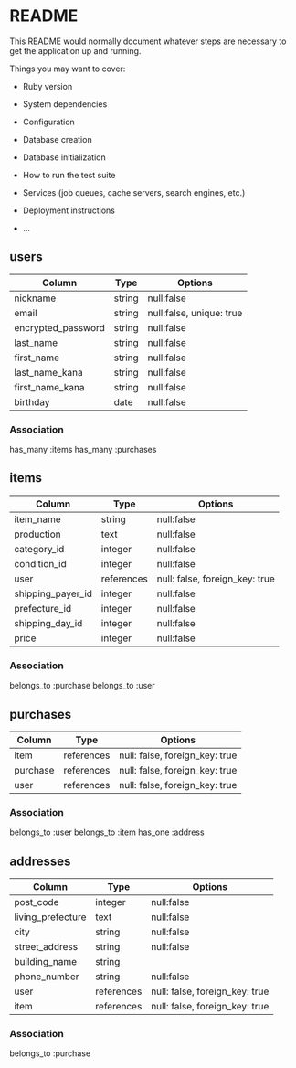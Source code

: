 # README

This README would normally document whatever steps are necessary to get the
application up and running.

Things you may want to cover:

* Ruby version

* System dependencies

* Configuration

* Database creation

* Database initialization

* How to run the test suite

* Services (job queues, cache servers, search engines, etc.)

* Deployment instructions

* ...


## users


| Column              | Type   | Options                  | 
| ------------------- | ------ | ------------------------ | 
| nickname            | string | null:false               | 
| email               | string | null:false, unique: true | 
| encrypted_password  | string | null:false               | 
| last_name           | string | null:false               | 
| first_name          | string | null:false               | 
| last_name_kana      | string | null:false               | 
| first_name_kana     | string | null:false               | 
| birthday            | date   | null:false               | 



### Association
has_many :items
has_many :purchases




## items

| Column            | Type       | Options                        | 
| ----------------- | ---------- | ------------------------------ | 
| item_name         | string     | null:false                     | 
| production        | text       | null:false                     | 
| category_id       | integer    | null:false                     | 
| condition_id      | integer    | null:false                     | 
| user              | references | null: false, foreign_key: true | 
| shipping_payer_id | integer    | null:false                     | 
| prefecture_id     | integer    | null:false                     | 
| shipping_day_id   | integer    | null:false                     | 
| price             | integer    | null:false                     | 



### Association
belongs_to :purchase
belongs_to :user





## purchases


| Column     | Type       | Options                        | 
| ---------- | ---------- | ------------------------------ | 
| item       | references | null: false, foreign_key: true | 
| purchase   | references | null: false, foreign_key: true | 
| user       | references | null: false, foreign_key: true | 



### Association
belongs_to :user
belongs_to :item
has_one :address




## addresses

| Column            | Type        | Options                        | 
| ----------------- | ----------- | ------------------------------ | 
| post_code         | integer     |                     null:false | 
| living_prefecture | text        | null:false                     | 
| city              | string      | null:false                     | 
| street_address    | string      | null:false                     | 
| building_name     | string      |                                | 
| phone_number      | string      | null:false                     | 
| user              | references  | null: false, foreign_key: true |
| item              | references  | null: false, foreign_key: true |


### Association
belongs_to :purchase







